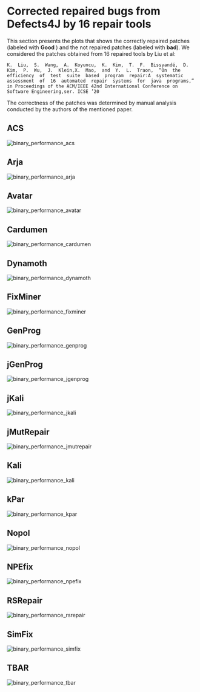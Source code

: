 # Corrected repaired bugs from Defects4J by 16 repair tools

This section presents the plots that shows the correctly repaired patches (labeled with **Good** ) and the not repaired patches (labeled with **bad**).
We considered the patches obtained from 16 repaired tools by Liu et al:

```
K.  Liu,  S.  Wang,  A.  Koyuncu,  K.  Kim,  T.  F.  Bissyandé,  D.  Kim,  P.  Wu,  J.  Klein,X.  Mao,  and  Y.  L.  Traon,  “On  the  efficiency  of  test  suite  based  program  repair:A  systematic  assessment  of  16  automated  repair  systems  for  java  programs,”  in Proceedings of the ACM/IEEE 42nd International Conference on Software Engineering,ser. ICSE ’20
```

The correctness of the patches was determined by manual analysis conducted by the authors of the mentioned paper.



## ACS

![binary_performance_acs](plots/plots-correctness-16-repair-tools/binary_performance_acs.png)

## Arja

![binary_performance_arja](plots/plots-correctness-16-repair-tools/binary_performance_arja.png)

## Avatar

![binary_performance_avatar](plots/plots-correctness-16-repair-tools/binary_performance_avatar.png)

## Cardumen

![binary_performance_cardumen](plots/plots-correctness-16-repair-tools/binary_performance_cardumen.png)


## Dynamoth

![binary_performance_dynamoth](plots/plots-correctness-16-repair-tools/binary_performance_dynamoth.png)

## FixMiner

![binary_performance_fixminer](plots/plots-correctness-16-repair-tools/binary_performance_fixminer.png)

## GenProg

![binary_performance_genprog](plots/plots-correctness-16-repair-tools/binary_performance_genprog.png)

## jGenProg

![binary_performance_jgenprog](plots/plots-correctness-16-repair-tools/binary_performance_jgenprog.png)

## jKali

![binary_performance_jkali](plots/plots-correctness-16-repair-tools/binary_performance_jkali.png)

## jMutRepair
![binary_performance_jmutrepair](plots/plots-correctness-16-repair-tools/binary_performance_jmutrepair.png)

## Kali

![binary_performance_kali](plots/plots-correctness-16-repair-tools/binary_performance_kali.png)

## kPar

![binary_performance_kpar](plots/plots-correctness-16-repair-tools/binary_performance_kpar.png)

## Nopol

![binary_performance_nopol](plots/plots-correctness-16-repair-tools/binary_performance_nopol.png)

## NPEfix

![binary_performance_npefix](plots/plots-correctness-16-repair-tools/binary_performance_npefix.png)

## RSRepair

![binary_performance_rsrepair](plots/plots-correctness-16-repair-tools/binary_performance_rsrepair.png)

## SimFix
![binary_performance_simfix](plots/plots-correctness-16-repair-tools/binary_performance_simfix.png)

## TBAR

![binary_performance_tbar](plots/plots-correctness-16-repair-tools/binary_performance_tbar.png)



